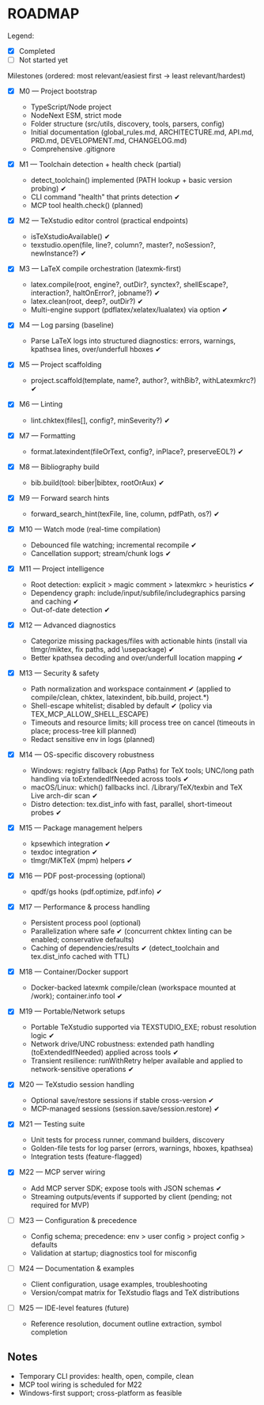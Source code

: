 # ROADMAP

Legend:
- [x] Completed
- [ ] Not started yet

Milestones (ordered: most relevant/easiest first → least relevant/hardest)

- [x] M0 — Project bootstrap
  - TypeScript/Node project
  - NodeNext ESM, strict mode
  - Folder structure (src/utils, discovery, tools, parsers, config)
  - Initial documentation (global_rules.md, ARCHITECTURE.md, API.md, PRD.md, DEVELOPMENT.md, CHANGELOG.md)
  - Comprehensive .gitignore

- [x] M1 — Toolchain detection + health check (partial)
  - detect_toolchain() implemented (PATH lookup + basic version probing) ✔
  - CLI command "health" that prints detection ✔
  - MCP tool health.check() (planned)

- [x] M2 — TeXstudio editor control (practical endpoints)
  - isTeXstudioAvailable() ✔
  - texstudio.open(file, line?, column?, master?, noSession?, newInstance?) ✔

- [x] M3 — LaTeX compile orchestration (latexmk-first)
  - latex.compile(root, engine?, outDir?, synctex?, shellEscape?, interaction?, haltOnError?, jobname?) ✔
  - latex.clean(root, deep?, outDir?) ✔
  - Multi-engine support (pdflatex/xelatex/lualatex) via option ✔

- [x] M4 — Log parsing (baseline)
  - Parse LaTeX logs into structured diagnostics: errors, warnings, kpathsea lines, over/underfull hboxes ✔

- [x] M5 — Project scaffolding
  - project.scaffold(template, name?, author?, withBib?, withLatexmkrc?) ✔

- [x] M6 — Linting
  - lint.chktex(files[], config?, minSeverity?) ✔

- [x] M7 — Formatting
  - format.latexindent(fileOrText, config?, inPlace?, preserveEOL?) ✔

- [x] M8 — Bibliography build
  - bib.build(tool: biber|bibtex, rootOrAux) ✔

- [x] M9 — Forward search hints
  - forward_search_hint(texFile, line, column, pdfPath, os?) ✔

- [x] M10 — Watch mode (real-time compilation)
  - Debounced file watching; incremental recompile ✔
  - Cancellation support; stream/chunk logs ✔

- [x] M11 — Project intelligence
  - Root detection: explicit > magic comment > latexmkrc > heuristics ✔
  - Dependency graph: include/input/subfile/includegraphics parsing and caching ✔
  - Out-of-date detection ✔

- [x] M12 — Advanced diagnostics
  - Categorize missing packages/files with actionable hints (install via tlmgr/miktex, fix paths, add \usepackage) ✔
  - Better kpathsea decoding and over/underfull location mapping ✔

- [x] M13 — Security & safety
  - Path normalization and workspace containment ✔ (applied to compile/clean, chktex, latexindent, bib.build, project.*)
  - Shell-escape whitelist; disabled by default ✔ (policy via TEX_MCP_ALLOW_SHELL_ESCAPE)
  - Timeouts and resource limits; kill process tree on cancel (timeouts in place; process-tree kill planned)
  - Redact sensitive env in logs (planned)

- [x] M14 — OS-specific discovery robustness
  - Windows: registry fallback (App Paths) for TeX tools; UNC/long path handling via toExtendedIfNeeded across tools ✔
  - macOS/Linux: which() fallbacks incl. /Library/TeX/texbin and TeX Live arch-dir scan ✔
  - Distro detection: tex.dist_info with fast, parallel, short-timeout probes ✔

- [x] M15 — Package management helpers
  - kpsewhich integration ✔
  - texdoc integration ✔
  - tlmgr/MiKTeX (mpm) helpers ✔

- [x] M16 — PDF post-processing (optional)
  - qpdf/gs hooks (pdf.optimize, pdf.info) ✔

- [x] M17 — Performance & process handling
  - Persistent process pool (optional)
  - Parallelization where safe ✔ (concurrent chktex linting can be enabled; conservative defaults)
  - Caching of dependencies/results ✔ (detect_toolchain and tex.dist_info cached with TTL)

- [x] M18 — Container/Docker support
  - Docker-backed latexmk compile/clean (workspace mounted at /work); container.info tool ✔

- [x] M19 — Portable/Network setups
  - Portable TeXstudio supported via TEXSTUDIO_EXE; robust resolution logic ✔
  - Network drive/UNC robustness: extended path handling (toExtendedIfNeeded) applied across tools ✔
  - Transient resilience: runWithRetry helper available and applied to network-sensitive operations ✔

- [x] M20 — TeXstudio session handling
  - Optional save/restore sessions if stable cross-version ✔
  - MCP-managed sessions (session.save/session.restore) ✔ 

- [x] M21 — Testing suite
  - Unit tests for process runner, command builders, discovery
  - Golden-file tests for log parser (errors, warnings, hboxes, kpathsea)
  - Integration tests (feature-flagged)

- [x] M22 — MCP server wiring
  - Add MCP server SDK; expose tools with JSON schemas ✔
  - Streaming outputs/events if supported by client (pending; not required for MVP)

- [ ] M23 — Configuration & precedence
  - Config schema; precedence: env > user config > project config > defaults
  - Validation at startup; diagnostics tool for misconfig

- [ ] M24 — Documentation & examples
  - Client configuration, usage examples, troubleshooting
  - Version/compat matrix for TeXstudio flags and TeX distributions

- [ ] M25 — IDE-level features (future)
  - Reference resolution, document outline extraction, symbol completion

## Notes
- Temporary CLI provides: health, open, compile, clean
- MCP tool wiring is scheduled for M22
- Windows-first support; cross-platform as feasible
